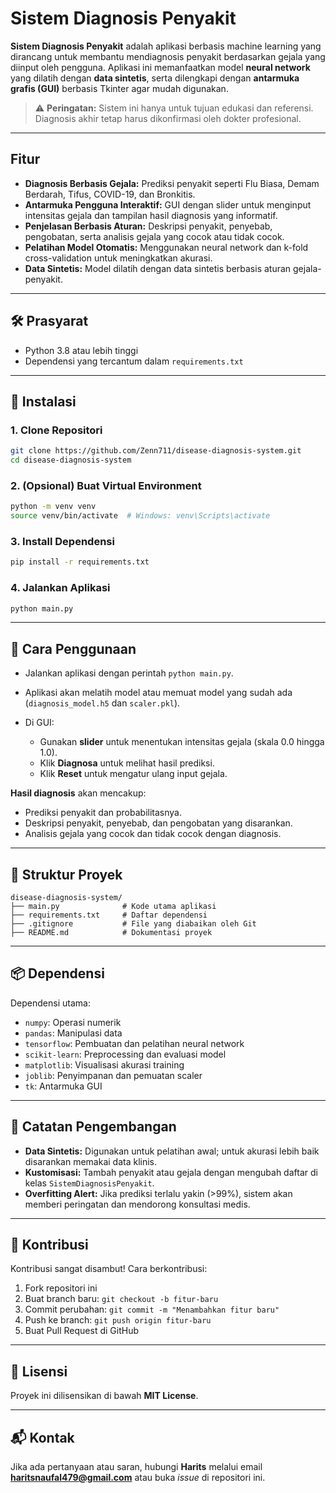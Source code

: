 # Sistem Diagnosis Penyakit

**Sistem Diagnosis Penyakit** adalah aplikasi berbasis machine learning yang dirancang untuk membantu mendiagnosis penyakit berdasarkan gejala yang diinput oleh pengguna. Aplikasi ini memanfaatkan model **neural network** yang dilatih dengan **data sintetis**, serta dilengkapi dengan **antarmuka grafis (GUI)** berbasis Tkinter agar mudah digunakan.

> ⚠️ **Peringatan:** Sistem ini hanya untuk tujuan edukasi dan referensi. Diagnosis akhir tetap harus dikonfirmasi oleh dokter profesional.

---

## Fitur

- **Diagnosis Berbasis Gejala:** Prediksi penyakit seperti Flu Biasa, Demam Berdarah, Tifus, COVID-19, dan Bronkitis.
- **Antarmuka Pengguna Interaktif:** GUI dengan slider untuk menginput intensitas gejala dan tampilan hasil diagnosis yang informatif.
- **Penjelasan Berbasis Aturan:** Deskripsi penyakit, penyebab, pengobatan, serta analisis gejala yang cocok atau tidak cocok.
- **Pelatihan Model Otomatis:** Menggunakan neural network dan k-fold cross-validation untuk meningkatkan akurasi.
- **Data Sintetis:** Model dilatih dengan data sintetis berbasis aturan gejala-penyakit.

---

## 🛠️ Prasyarat

- Python 3.8 atau lebih tinggi
- Dependensi yang tercantum dalam `requirements.txt`

---

## 🚀 Instalasi

### 1. Clone Repositori

```bash
git clone https://github.com/Zenn711/disease-diagnosis-system.git
cd disease-diagnosis-system
````

### 2. (Opsional) Buat Virtual Environment

```bash
python -m venv venv
source venv/bin/activate  # Windows: venv\Scripts\activate
```

### 3. Install Dependensi

```bash
pip install -r requirements.txt
```

### 4. Jalankan Aplikasi

```bash
python main.py
```

---

## 📖 Cara Penggunaan

* Jalankan aplikasi dengan perintah `python main.py`.
* Aplikasi akan melatih model atau memuat model yang sudah ada (`diagnosis_model.h5` dan `scaler.pkl`).
* Di GUI:

  * Gunakan **slider** untuk menentukan intensitas gejala (skala 0.0 hingga 1.0).
  * Klik **Diagnosa** untuk melihat hasil prediksi.
  * Klik **Reset** untuk mengatur ulang input gejala.

**Hasil diagnosis** akan mencakup:

* Prediksi penyakit dan probabilitasnya.
* Deskripsi penyakit, penyebab, dan pengobatan yang disarankan.
* Analisis gejala yang cocok dan tidak cocok dengan diagnosis.

---

## 📁 Struktur Proyek

```
disease-diagnosis-system/
├── main.py              # Kode utama aplikasi
├── requirements.txt     # Daftar dependensi
├── .gitignore           # File yang diabaikan oleh Git
├── README.md            # Dokumentasi proyek
```

---

## 📦 Dependensi

Dependensi utama:

* `numpy`: Operasi numerik
* `pandas`: Manipulasi data
* `tensorflow`: Pembuatan dan pelatihan neural network
* `scikit-learn`: Preprocessing dan evaluasi model
* `matplotlib`: Visualisasi akurasi training
* `joblib`: Penyimpanan dan pemuatan scaler
* `tk`: Antarmuka GUI

---

## 🧠 Catatan Pengembangan

* **Data Sintetis:** Digunakan untuk pelatihan awal; untuk akurasi lebih baik disarankan memakai data klinis.
* **Kustomisasi:** Tambah penyakit atau gejala dengan mengubah daftar di kelas `SistemDiagnosisPenyakit`.
* **Overfitting Alert:** Jika prediksi terlalu yakin (>99%), sistem akan memberi peringatan dan mendorong konsultasi medis.

---

## 🤝 Kontribusi

Kontribusi sangat disambut! Cara berkontribusi:

1. Fork repositori ini
2. Buat branch baru: `git checkout -b fitur-baru`
3. Commit perubahan: `git commit -m "Menambahkan fitur baru"`
4. Push ke branch: `git push origin fitur-baru`
5. Buat Pull Request di GitHub

---

## 📄 Lisensi

Proyek ini dilisensikan di bawah **MIT License**.

---

## 📬 Kontak

Jika ada pertanyaan atau saran, hubungi **Harits** melalui email **haritsnaufal479@gmail.com** atau buka *issue* di repositori ini.

